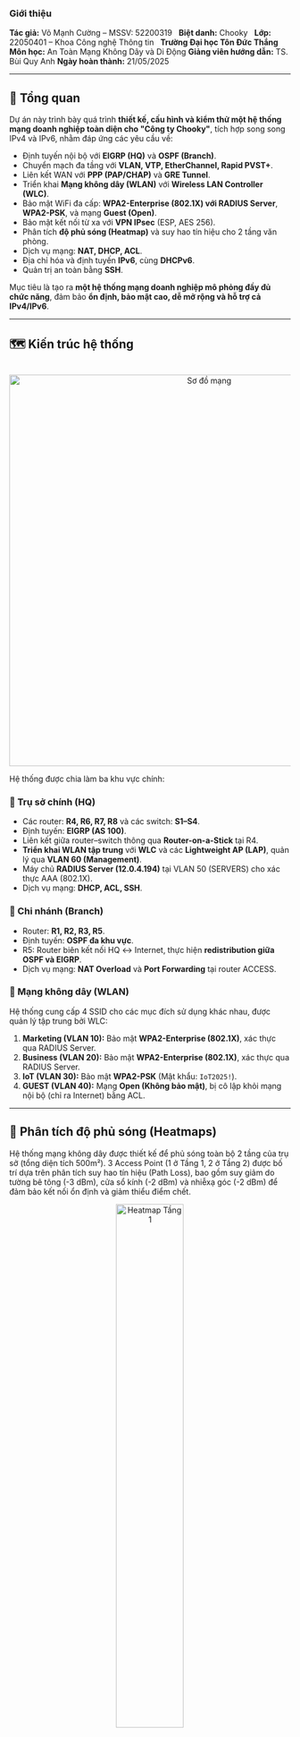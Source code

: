 ### Giới thiệu
**Tác giả:** Võ Mạnh Cường – MSSV: 52200319  
**Biệt danh:** Chooky  
**Lớp:** 22050401 – Khoa Công nghệ Thông tin  
**Trường Đại học Tôn Đức Thắng**  
**Môn học:** An Toàn Mạng Không Dây và Di Động
**Giảng viên hướng dẫn:** TS. Bùi Quy Anh
**Ngày hoàn thành:** 21/05/2025  


---
## 🧭 Tổng quan

Dự án này trình bày quá trình **thiết kế, cấu hình và kiểm thử một hệ thống mạng doanh nghiệp toàn diện cho "Công ty Chooky"**, tích hợp song song IPv4 và IPv6, nhằm đáp ứng các yêu cầu về:

* Định tuyến nội bộ với **EIGRP (HQ)** và **OSPF (Branch)**.
* Chuyển mạch đa tầng với **VLAN, VTP, EtherChannel, Rapid PVST+**.
* Liên kết WAN với **PPP (PAP/CHAP)** và **GRE Tunnel**.
* Triển khai **Mạng không dây (WLAN)** với **Wireless LAN Controller (WLC)**.
* Bảo mật WiFi đa cấp: **WPA2-Enterprise (802.1X) với RADIUS Server**, **WPA2-PSK**, và mạng **Guest (Open)**.
* Bảo mật kết nối từ xa với **VPN IPsec** (ESP, AES 256).
* Phân tích **độ phủ sóng (Heatmap)** và suy hao tín hiệu cho 2 tầng văn phòng.
* Dịch vụ mạng: **NAT, DHCP, ACL**.
* Địa chỉ hóa và định tuyến **IPv6**, cùng **DHCPv6**.
* Quản trị an toàn bằng **SSH**.

Mục tiêu là tạo ra **một hệ thống mạng doanh nghiệp mô phỏng đầy đủ chức năng**, đảm bảo **ổn định, bảo mật cao, dễ mở rộng và hỗ trợ cả IPv4/IPv6**.

---

## 🗺️ Kiến trúc hệ thống
<p align="center">
  <img src="IMGs/topology.png" alt="Sơ đồ mạng" width="700">
</p>


Hệ thống được chia làm ba khu vực chính:

### 🏢 Trụ sở chính (HQ)
* Các router: **R4, R6, R7, R8** và các switch: **S1–S4**.
* Định tuyến: **EIGRP (AS 100)**.
* Liên kết giữa router–switch thông qua **Router-on-a-Stick** tại R4.
* **Triển khai WLAN tập trung** với **WLC** và các **Lightweight AP (LAP)**, quản lý qua **VLAN 60 (Management)**.
* Máy chủ **RADIUS Server (12.0.4.194)** tại VLAN 50 (SERVERS) cho xác thực AAA (802.1X).
* Dịch vụ mạng: **DHCP, ACL, SSH**.

### 🏬 Chi nhánh (Branch)
* Router: **R1, R2, R3, R5**.
* Định tuyến: **OSPF đa khu vực**.
* R5: Router biên kết nối HQ ↔ Internet, thực hiện **redistribution giữa OSPF và EIGRP**.
* Dịch vụ mạng: **NAT Overload** và **Port Forwarding** tại router ACCESS.

### 📶 Mạng không dây (WLAN)
Hệ thống cung cấp 4 SSID cho các mục đích sử dụng khác nhau, được quản lý tập trung bởi WLC:
1.  **Marketing (VLAN 10):** Bảo mật **WPA2-Enterprise (802.1X)**, xác thực qua RADIUS Server.
2.  **Business (VLAN 20):** Bảo mật **WPA2-Enterprise (802.1X)**, xác thực qua RADIUS Server.
3.  **IoT (VLAN 30):** Bảo mật **WPA2-PSK** (Mật khẩu: `IoT2025!`).
4.  **GUEST (VLAN 40):** Mạng **Open (Không bảo mật)**, bị cô lập khỏi mạng nội bộ (chỉ ra Internet) bằng ACL.

---
## 📡 Phân tích độ phủ sóng (Heatmaps)

Hệ thống mạng không dây được thiết kế để phủ sóng toàn bộ 2 tầng của trụ sở (tổng diện tích 500m²). 3 Access Point (1 ở Tầng 1, 2 ở Tầng 2) được bố trí dựa trên phân tích suy hao tín hiệu (Path Loss), bao gồm suy giảm do tường bê tông (-3 dBm), cửa sổ kính (-2 dBm) và nhiễxạ góc (-2 dBm) để đảm bảo kết nối ổn định và giảm thiểu điểm chết.

<p align="center">
  <img src="IMGs/heatmap_tang_1.png" alt="Heatmap Tầng 1" width="49%">
  <img src="IMGs/heatmap_tang_2.png" alt="Heatmap Tầng 2" width="49%">
</p>

---
## ⚙️ Các công nghệ và kỹ thuật chính

| Thành phần | Mô tả |
|---|---|
| **Định tuyến IPv4** | EIGRP tại HQ, OSPF đa khu vực tại chi nhánh, redistribution tại R5. |
| **Định tuyến IPv6** | EIGRP for IPv6, static default route, inter-VLAN routing. |
| **Chuyển mạch** | VLAN, VTP Server/Client, EtherChannel (LACP), Rapid-PVST+. |
| **WAN** | PPP (PAP/CHAP), GRE Tunnel giữa R6–R8. |
| **Mạng không dây (WLAN)** | **Wireless LAN Controller (WLC)**, Lightweight APs (LAP), 4 SSIDs, quản lý qua VLAN 60. |
| **Bảo mật WLAN** | **WPA2-Enterprise (802.1X)**, **WPA2-PSK**, **RADIUS (AAA) Server**. |
| **Bảo mật VPN** | **IPsec (ESP, AES 256, SHA-HMAC)** bảo mật kết nối giữa R6-R7 và R7-R8. |
| **Dịch vụ mạng** | NAT Overload, Port Forwarding, DHCPv4, DHCPv6, ACL bảo mật. |
| **Quản trị** | SSH, Access Control List, hostname và domain riêng. |
| **Prefix IPv6** | `2019:ABBA:CDDC::/48` chia /64 cho từng VLAN. |
| **Thiết bị mô phỏng** | Router Cisco, Switch Cisco, WLC-PT, LAP-PT, Server-PT. |

---

### Hướng dẫn sử dụng báo cáo và file cấu hình

Báo cáo mô tả chi tiết **thiết kế, phân bổ địa chỉ, cấu hình và kết quả kiểm thử**.  

File cấu hình Packet Tracer (pkt) đi kèm chứa mô hình mạng tương ứng, bao gồm các router, switch, WLC, AP và thiết bị cuối, được thiết lập dựa trên các phần đã mô tả trong báo cáo.

### Nội dung file cấu hình
* **Tên file**: `52200319.pkt` (hoặc tên file .pkt của bạn).
* **Phiên bản Packet Tracer**: Được tạo và kiểm tra trên Packet Tracer.
* **Cấu hình chính**:
    * Kết nối PPP, GRE tunnel.
    * Định tuyến OSPF (Branch) và EIGRP (HQ) cho cả IPv4/IPv6.
    * Chuyển mạch với VLAN, VTP, Rapid PVST+, và EtherChannel.
    * NAT, DHCP, và ACL cho IPv4.
    * DHCPv6 cho IPv6.
    * **WLAN:** WLC, 4 SSIDs (Marketing, Business, IoT, GUEST).
    * **Security:** RADIUS Server, VPN IPsec, SSH.

### Hướng dẫn sử dụng
1.  **Mở file**: Sử dụng Packet Tracer để mở file pkt. Đảm bảo phiên bản phần mềm tương thích.
2.  **Kiểm tra cấu hình**:
    * Vào chế độ CLI trên từng thiết bị (router, switch, WLC) để xem các lệnh cấu hình bằng cách nhập `show running-config`.
    * Truy cập WLC qua Web Browser từ PC trong VLAN 60 (Management) với địa chỉ `https://12.0.4.232`.
    * Kiểm tra kết nối bằng lệnh `ping` giữa các thiết bị.
    * Xem bảng định tuyến với `show ip route` (IPv4) hoặc `show ipv6 route` (IPv6).
3.  **Thử nghiệm**:
    * **WLAN:** Kết nối thiết bị cuối (Laptop, Smartphone) vào các SSID.
        * *Marketing/Business:* Thử xác thực 802.1X (ví dụ: user: `business01`, pass: `business01`).
        * *IoT:* Thử xác thực PSK (pass: `IoT2025!`).
        * *GUEST:* Kiểm tra kết nối Open và xác minh bị ACL chặn truy cập mạng nội bộ (ví dụ: `ping 12.0.4.194` sẽ thất bại).
    * **NAT:** Ping từ host nội bộ ra Internet (ví dụ: `ping 203.0.113.1`).
    * **Port Forwarding:** Truy cập Web Server từ PC "OutLander" (bên ngoài Internet) qua địa chỉ `http://203.0.113.1`.
    * **DHCP:** Kiểm tra host có nhận IP động (cả v4 và v6).
    * **VPN:** Kiểm tra trạng thái IPsec trên R6, R7, R8 (lệnh `show crypto isakmp sa` và `show crypto ipsec sa`).
    * **SSH:** Kết nối quản trị thiết bị từ VLAN SERVERS (ví dụ: từ Server SSH vào S1).

---
## 📈 Kết quả và hướng mở rộng

### ✅ Kết quả đạt được
* Hệ thống có dây (IPv4/IPv6) hoạt động ổn định, định tuyến và NAT chính xác.
* DHCP/DHCPv6 cấp phát IP tự động cho các VLAN.
* Hệ thống WLAN hoạt động ổn định, 4 SSIDs cung cấp kết nối và phân vùng chính xác theo VLAN.
* Xác thực 802.1X qua RADIUS server thành công, tăng cường bảo mật cho mạng nội bộ.
* GRE Tunnel và VPN IPsec giữa R6-R8 đảm bảo kết nối xuyên vùng an toàn.
* ACL kiểm soát truy cập hiệu quả, cô lập mạng GUEST và IoT, đảm bảo tính bảo mật.

### 🚀 Hướng phát triển
* Triển khai **NAT64** để cải thiện khả năng tương thích và giao tiếp giữa các thiết bị chỉ hỗ trợ IPv4 và IPv6.
* Nâng cấp hệ thống lên **WiFi 6/6E** và sử dụng **WPA3** để tăng cường hiệu suất và bảo mật không dây.
* Triển khai hệ thống giám sát thời gian thực **SIEM** (Security Information and Event Management) để phát hiện và phản ứng nhanh với các mối đe dọa.
* Tối ưu **QoS (Quality of Service)** cho các dịch vụ ưu tiên như họp trực tuyến (VoIP/Video Conference).

---

## 🔗 Tài nguyên liên quan dự án

* **📽️ Slide thuyết trình (Canva):**
    * [Nhấn vào đây để xem slides](https://www.canva.com/design/DAGn-AU1dLw/6NyfurXWwxICWmcNa5AZvw/view) 
    *(Lưu ý: Đã đổi link sang chế độ /view để người xem xem dễ dàng hơn)*

---
### Lưu ý
* Đảm bảo tất cả các thiết bị trong mô hình được bật nguồn (Power On) trước khi kiểm tra.
* Nếu gặp lỗi, kiểm tra lại kết nối cáp và trạng thái interface (lệnh `show ip interface brief`).
* Báo cáo PDF đi kèm cung cấp chi tiết về từng bước cấu hình và kết quả đạt được, vui lòng tham khảo để đối chiếu.

### Bản quyền
Bản báo cáo và file cấu hình này thuộc bản quyền của Võ Mạnh Cường - Copyright © Chooky. Mọi sao chép, phân phối hoặc sử dụng trái phép đều không được phép mà không có sự đồng ý bằng văn bản từ Võ Mạnh Cường.

### Thông tin liên hệ
* Tác giả: [Võ Mạnh Cường] AKA [Chooky].
* Mã số sinh viên: [52200319]
* Ngày hoàn thành: 21 tháng 5 năm 2025.
* Phản hồi: [vmcchooky@gmail.com],
            [facebook.com/chooky.vmc].